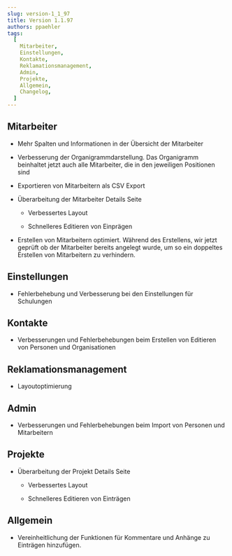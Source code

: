```yaml
---
slug: version-1_1_97
title: Version 1.1.97
authors: ppaehler
tags:
  [
    Mitarbeiter,
    Einstellungen,
    Kontakte,
    Reklamationsmanagement,
    Admin,
    Projekte,
    Allgemein,
    Changelog,
  ]
---
```


## Mitarbeiter

- Mehr Spalten und Informationen in der Übersicht der Mitarbeiter

- Verbesserung der Organigrammdarstellung. Das Organigramm beinhaltet jetzt auch alle Mitarbeiter, die in den jeweiligen Positionen sind

- Exportieren von Mitarbeitern als CSV Export

- Überarbeitung der Mitarbeiter Details Seite

  - Verbessertes Layout

  - Schnelleres Editieren von Einprägen

- Erstellen von Mitarbeitern optimiert. Während des Erstellens, wir jetzt geprüft ob der Mitarbeiter bereits angelegt wurde, um so ein doppeltes Erstellen von Mitarbeitern zu verhindern.

## Einstellungen

- Fehlerbehebung und Verbesserung bei den Einstellungen für Schulungen

## Kontakte

- Verbesserungen und Fehlerbehebungen beim Erstellen von Editieren von Personen und Organisationen

## Reklamationsmanagement

- Layoutoptimierung

## Admin

- Verbesserungen und Fehlerbehebungen beim Import von Personen und Mitarbeitern

## Projekte

- Überarbeitung der Projekt Details Seite

  - Verbessertes Layout

  - Schnelleres Editieren von Einträgen

## Allgemein

- Vereinheitlichung der Funktionen für Kommentare und Anhänge zu Einträgen hinzufügen.
